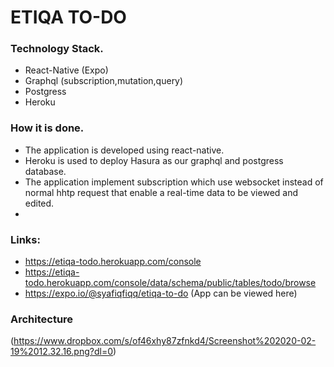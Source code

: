 # ETIQA TO-DO

### Technology Stack.

- React-Native (Expo)
- Graphql (subscription,mutation,query)
- Postgress
- Heroku

### How it is done.

- The application is developed using react-native.
- Heroku is used to deploy Hasura as our graphql and postgress database.
- The application implement subscription which use websocket instead of normal hhtp request that enable a real-time data to be viewed and edited.
-

### Links:

- https://etiqa-todo.herokuapp.com/console
- https://etiqa-todo.herokuapp.com/console/data/schema/public/tables/todo/browse
- https://expo.io/@syafiqfiqq/etiqa-to-do (App can be viewed here)

### Architecture
(https://www.dropbox.com/s/of46xhy87zfnkd4/Screenshot%202020-02-19%2012.32.16.png?dl=0)
